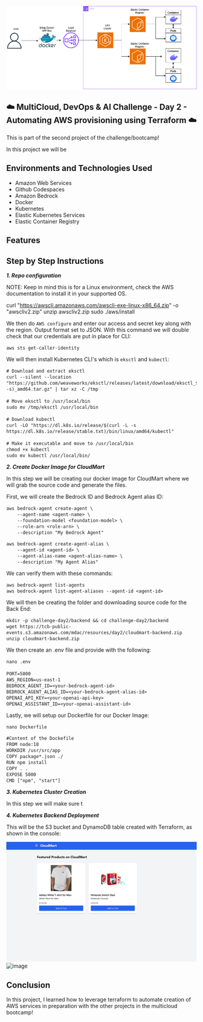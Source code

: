 <p align="center">
  <img src="assets/diagram.png" 
</p>
  
## ☁️ MultiCloud, DevOps & AI Challenge - Day 2 - Automating AWS provisioning using Terraform  ☁️

This is part of the second project of the challenge/bootcamp! 

In this project we will be 


<h2>Environments and Technologies Used</h2>

  - Amazon Web Services
  - Github Codespaces
  - Amazon Bedrock
  - Docker
  - Kubernetes
  - Elastic Kubernetes Services
  - Elastic Container Registry

  
  
<h2>Features</h2>  





<h2>Step by Step Instructions</h2>

***1. Repo configuration***


NOTE: Keep in mind this is for a Linux environment, check the AWS documentation to install it in your supported OS.


   curl "https://awscli.amazonaws.com/awscli-exe-linux-x86_64.zip" -o "awscliv2.zip"
unzip awscliv2.zip
sudo ./aws/install


We then do `AWS configure` and enter our access and secret key along with the region. Output format set to JSON. With this command we will double check that our credentials are put in place for CLI:

```
aws sts get-caller-identity
```

We will then install Kubernetes CLI's which is `eksctl` and `kubectl`:

```
# Download and extract eksctl
curl --silent --location "https://github.com/weaveworks/eksctl/releases/latest/download/eksctl_$(uname -s)_amd64.tar.gz" | tar xz -C /tmp

# Move eksctl to /usr/local/bin
sudo mv /tmp/eksctl /usr/local/bin

# Download kubectl
curl -LO "https://dl.k8s.io/release/$(curl -L -s https://dl.k8s.io/release/stable.txt)/bin/linux/amd64/kubectl"

# Make it executable and move to /usr/local/bin
chmod +x kubectl
sudo mv kubectl /usr/local/bin/
```

***2. Create Docker Image for CloudMart***

In this step we will be creating our docker image for CloudMart where we will grab the source code and generate the files.

First, we will create the Bedrock ID and Bedrock Agent alias ID:

```
aws bedrock-agent create-agent \
    --agent-name <agent-name> \
    --foundation-model <foundation-model> \
    --role-arn <role-arn> \
    --description "My Bedrock Agent"
```

```
aws bedrock-agent create-agent-alias \
    --agent-id <agent-id> \
    --agent-alias-name <agent-alias-name> \
    --description "My Agent Alias"
```

We can verify them with these commands:

```
aws bedrock-agent list-agents
aws bedrock-agent list-agent-aliases --agent-id <agent-id>
```

We will then be creating the folder and downloading source code for the Back End:

```
mkdir -p challenge-day2/backend && cd challenge-day2/backend
wget https://tcb-public-events.s3.amazonaws.com/mdac/resources/day2/cloudmart-backend.zip
unzip cloudmart-backend.zip
```

We then create an .env file and provide with the following:

```
nano .env

PORT=5000
AWS_REGION=us-east-1
BEDROCK_AGENT_ID=<your-bedrock-agent-id>
BEDROCK_AGENT_ALIAS_ID=<your-bedrock-agent-alias-id>
OPENAI_API_KEY=<your-openai-api-key>
OPENAI_ASSISTANT_ID=<your-openai-assistant-id>
```

Lastly, we will setup our Dockerfile for our Docker Image:

```
nano Dockerfile
```

```
#Content of the Dockefile
FROM node:18
WORKDIR /usr/src/app
COPY package*.json ./
RUN npm install
COPY . .
EXPOSE 5000
CMD ["npm", "start"]
```

***3. Kubernetes Cluster Creation***

In this step we will make sure t

***4. Kubernetes Backend Deployment***

This will be the S3 bucket and DynamoDB table created with Terraform, as shown in the console:

![image](/assets/image1.png)
![image](/assets/image2.png)

<h2>Conclusion</h2>

In this project, I learned how to leverage terraform to automate creation of AWS services in preparation with the other projects in the multicloud bootcamp!
